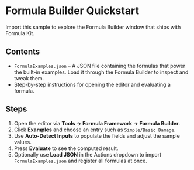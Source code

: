 # Formula Builder Quickstart

Import this sample to explore the Formula Builder window that ships with Formula Kit.

## Contents

- `FormulaExamples.json` – A JSON file containing the formulas that power the built-in examples. Load it through the Formula Builder to inspect and tweak them.
- Step-by-step instructions for opening the editor and evaluating a formula.

## Steps

1. Open the editor via **Tools → Formula Framework → Formula Builder**.
2. Click **Examples** and choose an entry such as `Simple/Basic Damage`.
3. Use **Auto-Detect Inputs** to populate the fields and adjust the sample values.
4. Press **Evaluate** to see the computed result.
5. Optionally use **Load JSON** in the Actions dropdown to import `FormulaExamples.json` and register all formulas at once.
